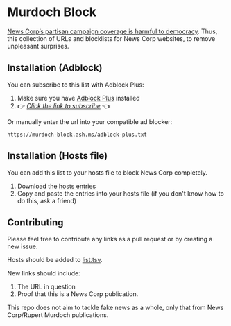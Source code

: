 # Murdoch Block
[News Corp’s partisan campaign coverage is harmful to democracy](https://theconversation.com/new-low-for-journalism-why-news-corps-partisan-campaign-coverage-is-harmful-to-democracy-116796). Thus, this collection of URLs and blocklists for News Corp websites, to remove unpleasant surprises.

## Installation (Adblock)
You can subscribe to this list with Adblock Plus:
1. Make sure you have [Adblock Plus](https://adblockplus.org/) installed
1. 👉 _[Click the link to subscribe](abp:subscribe?location=https://murdoch-block.ash.ms/adblock-plus.txt)_ 👈

Or manually enter the url into your compatible ad blocker:

```
https://murdoch-block.ash.ms/adblock-plus.txt
```

## Installation (Hosts file)
You can add this list to your hosts file to block News Corp completely.

1. Download the [hosts entries](http://murdoch-block.ash.ms/hosts.txt)
2. Copy and paste the entries into your hosts file (if you don't know how to do this, ask a friend)

## Contributing
Please feel free to contribute any links as a pull request or by creating a new issue.

Hosts should be added to [list.tsv](list.tsv).

New links should include:
1. The URL in question
2. Proof that this is a News Corp publication.

This repo does not aim to tackle fake news as a whole, only that from News Corp/Rupert Murdoch publications.